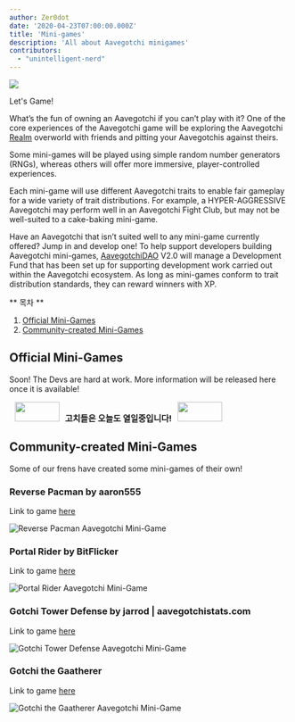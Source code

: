 ```yaml
---
author: Zer0dot
date: '2020-04-23T07:00:00.000Z'
title: 'Mini-games'
description: 'All about Aavegotchi minigames'
contributors:
  - "unintelligent-nerd"
---
```


<div class="headerImageContainer">
<img class="headerImage" src="/minigames/gotchi_btc_gamer.png">
<p class="headerImageText">Let's Game!</p>
</div>

What’s the fun of owning an Aavegotchi if you can’t play with it? One of the core experiences of the Aavegotchi game will be exploring the Aavegotchi [Realm](/metaverse) overworld with friends and pitting your Aavegotchis against theirs.

Some mini-games will be played using simple random number generators (RNGs), whereas others will offer more immersive, player-controlled experiences.

Each mini-game will use different Aavegotchi traits to enable fair gameplay for a wide variety of trait distributions. For example, a HYPER-AGGRESSIVE Aavegotchi may perform well in an Aavegotchi Fight Club, but may not be well-suited to a cake-baking mini-game.

Have an Aavegotchi that isn’t suited well to any mini-game currently offered? Jump in and develop one! To help support developers building Aavegotchi mini-games, [AavegotchiDAO](/dao) V2.0 will manage a Development Fund that has been set up for supporting development work carried out within the Aavegotchi ecosystem. As long as mini-games conform to trait distribution standards, they can reward winners with XP.

<div class="contentsBox">

** 목차 **

<ol>
<li><a href=#official-mini-games>Official Mini-Games</a></li>
<li><a href=#community-created-mini-games>Community-created Mini-Games</a></li>
</ol>

</div>

## Official Mini-Games
Soon! The Devs are hard at work. More information will be released here once it is available!

<p style="font-size:15px;"><img src="/metaverse/construction.png" width="80" height="35" hspace="10"><b>고치들은 오늘도 열일중입니다!</b><img src="/metaverse/construction2.png" width="80" height="35" hspace="10"></p>

## Community-created Mini-Games

Some of our frens have created some mini-games of their own!

### Reverse Pacman by aaron555

Link to game [here](https://cryptolve.com/aavegotchi_pacman/)

<img class = "bodyImage" src = "/minigames/reverse-pacman.png" alt = "Reverse Pacman Aavegotchi Mini-Game" />

### Portal Rider by BitFlicker

Link to game [here](https://bitflicker.tech/aavegotchi/rider/)

<img class = "bodyImage" src = "/minigames/portal-rider.png" alt = "Portal Rider Aavegotchi Mini-Game" />

### Gotchi Tower Defense by jarrod | aavegotchistats.com

Link to game [here](https://aavegotchistats.com/td)

<img class = "bodyImage" src = "/minigames/gotchi-tower-defense.png" alt = "Gotchi Tower Defense Aavegotchi Mini-Game" />

### Gotchi the Gaatherer

Link to game [here](https://gotchigaatherer.gg/)

<img class = "bodyImage" src = "/minigames/gotchi-the-gaatherer.png" alt = "Gotchi the Gaatherer Aavegotchi Mini-Game" />